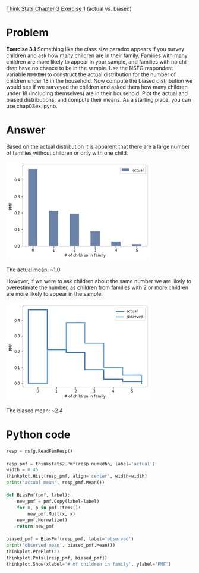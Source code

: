 [Think Stats Chapter 3 Exercise 1](http://greenteapress.com/thinkstats2/html/thinkstats2004.html#toc31) (actual vs. biased)

# Problem  
**Exercise 3.1** Something like the class size paradox appears if you survey children and ask how many children are in their family. Families with many children are more likely to appear in your sample, and families with no chil- dren have no chance to be in the sample.
Use the NSFG respondent variable `NUMKDHH` to construct the actual distribution for the number of children under 18 in the household.
Now compute the biased distribution we would see if we surveyed the children and asked them how many children under 18 (including themselves) are in their household.
Plot the actual and biased distributions, and compute their means. As a starting place, you can use chap03ex.ipynb.

# Answer  
Based on the actual distribution it is apparent that there are a large number of families without children or only with one child.  

![GitHub Logo](KS_Ex_3-1_plot1.png)  

The actual mean: ~1.0

However, if we were to ask children about the same number we are likely to overestimate the number, as children from families with 2 or more children are more likely to appear in the sample.  

![GitHub Logo](KS_Ex_3-1_plot2.png)  

The biased mean: ~2.4

# Python code  
```python
resp = nsfg.ReadFemResp()

resp_pmf = thinkstats2.Pmf(resp.numkdhh, label='actual')
width = 0.45
thinkplot.Hist(resp_pmf, align='center', width=width)
print('actual mean', resp_pmf.Mean())

def BiasPmf(pmf, label):
    new_pmf = pmf.Copy(label=label)
    for x, p in pmf.Items():
        new_pmf.Mult(x, x)
    new_pmf.Normalize()
    return new_pmf

biased_pmf = BiasPmf(resp_pmf, label='observed')
print('observed mean', biased_pmf.Mean())
thinkplot.PrePlot(2)
thinkplot.Pmfs([resp_pmf, biased_pmf])
thinkplot.Show(xlabel='# of children in family', ylabel='PMF')
```